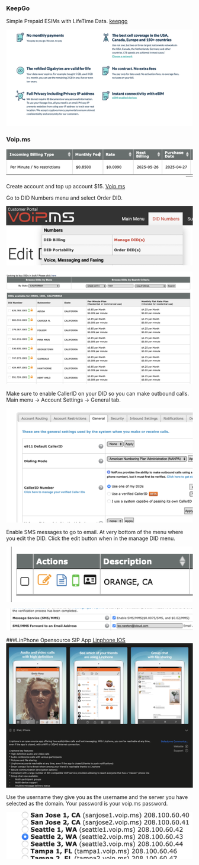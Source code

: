 
### KeepGo
Simple Prepaid ESIMs with LifeTime Data.  [keepgo](https://www.keepgo.com)

![Keepgo offerings](/assets/img/posts/2025-04/keepgo.png)

### Voip.ms

![ cost per month](/assets/img/posts/2025-04/monthlycost.png)

Create account and top up account $15.  [Voip.ms](https://voip.ms/en/invite/NDU4Njkz)

Go to DID Numbers menu and select Order DID.

![oder did 2](/assets/img/posts/2025-04/orderdid2.png)

![order did](/assets/img/posts/2025-04/orderdid.png)

Make sure to enable CallerID on your DID so you can make outbound calls. Main menu -> Account Settings -> General tab.

![caller id](/assets/img/posts/2025-04/callid.png)

Enable SMS messages to go to email. At very bottom of the menu where you edit the DID. Click the edit button when in the manage DID menu.

![edit did](/assets/img/posts/2025-04/editdid.png)

![sms email](/assets/img/posts/2025-04/smsemail.png)

###LinPhone Opensource SIP App
[Linphone IOS](https://apps.apple.com/us/app/linphone/id360065638)
![Linphone on app store](/assets/img/posts/2025-04/linphone.png)

Use the username they give you as the username and the server you have selected as the domain. Your password is your voip.ms password.

![server voip](/assets/img/posts/2025-04/serversvoip.png)








